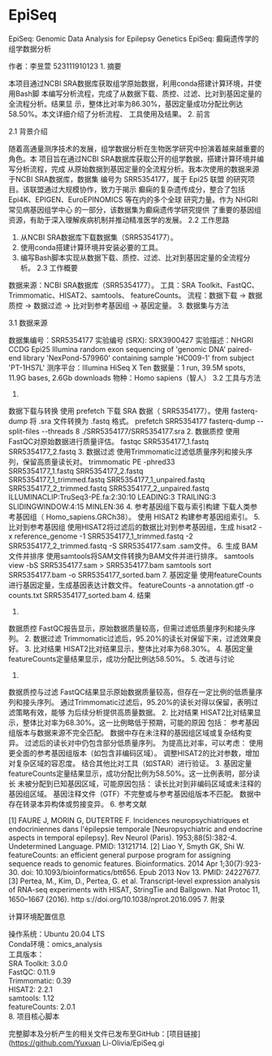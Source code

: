 # EpiSeq
EpiSeq: Genomic Data Analysis for Epilepsy Genetics
EpiSeq: 
癫痫遗传学的组学数据分析
 
作者：李昱萱
 523111910123
 1.
摘要
 
本项目通过NCBI SRA数据库获取组学原始数据，利用conda搭建计算环境，并使用Bash脚
本编写分析流程，完成了从数据下载、质控、过滤、比对到基因定量的全流程分析。结果显
示，整体比对率为86.30%，基因定量成功分配比例达58.50%。本文详细介绍了分析流程、
工具使用及结果。
2.
前言
 
2.1
背景介绍
 
随着高通量测序技术的发展，组学数据分析在生物医学研究中扮演着越来越重要的角色。本
项目旨在通过NCBI SRA数据库获取公开的组学数据，搭建计算环境并编写分析流程，完成
从原始数据到基因定量的全流程分析。我本次使用的数据来源于NCBI SRA数据库，数据集
编号为 SRR5354177，属于 Epi25 
联盟
 的研究项目。该联盟通过大规模协作，致力于揭示
癫痫的复杂遗传成分，整合了包括 Epi4K、EPIGEN、EuroEPINOMICS 等在内的多个全球
研究力量。作为 NHGRI 
常见病基因组学中心
 的一部分，该数据集为癫痫遗传学研究提供
了重要的基因组资源，有助于深入理解疾病机制并推动精准医学的发展。
2.2
工作思路
 
1. 从NCBI SRA数据库下载数据集（SRR5354177）。
2. 使用conda搭建计算环境并安装必要的工具。
3. 编写Bash脚本实现从数据下载、质控、过滤、比对到基因定量的全流程分析。
2.3
工作概要
 
数据来源：NCBI SRA数据库（SRR5354177）。
工具：SRA Toolkit、FastQC、Trimmomatic、HISAT2、samtools、
featureCounts。
流程：数据下载 → 数据质控 → 数据过滤 → 比对到参考基因组 → 基因定量。
3.
数据集与方法
 
3.1
数据来源
 
数据集编号：SRR5354177
实验编号 (SRX): SRX3900427
实验描述：NHGRI CCDG Epi25 Illumina random exon sequencing of 'genomic 
DNA' paired-end library 'NexPond-579960' containing sample 'HC009-1' from 
subject 'PT-1HS7L'
测序平台：Illumina HiSeq X Ten
数据量：1 run, 39.5M spots, 11.9G bases, 2.6Gb downloads
物种：Homo sapiens（智人）
3.2
工具与方法
 
1. 
数据下载与转换
  使用 
prefetch 下载 SRA 数据（
SRR5354177）。使用 
fasterq-dump 将 
.sra 文件转换为 
.fastq 格式。
prefetch SRR5354177
 fasterq-dump --split-files --threads 8 
./SRR5354177/SRR5354177.sra
 2. 
数据质控
使用FastQC对原始数据进行质量评估。
fastqc SRR5354177_1.fastq SRR5354177_2.fastq
 3. 
数据过滤
使用Trimmomatic过滤低质量序列和接头序列，保留高质量读长对。
trimmomatic PE -phred33 \
 SRR5354177_1.fastq SRR5354177_2.fastq \
 SRR5354177_1_trimmed.fastq SRR5354177_1_unpaired.fastq \
 SRR5354177_2_trimmed.fastq SRR5354177_2_unpaired.fastq \
 ILLUMINACLIP:TruSeq3-PE.fa:2:30:10 LEADING:3 TRAILING:3 
\
 SLIDINGWINDOW:4:15 MINLEN:36
 4. 
参考基因组下载与索引构建
下载人类参考基因组（
Homo_sapiens.GRCh38）。
使用 HISAT2 构建参考基因组索引。
5. 
比对到参考基因组
使用HISAT2将过滤后的数据比对到参考基因组，生成
hisat2 -x reference_genome \-1 SRR5354177_1_trimmed.fastq -2 
SRR5354177_2_trimmed.fastq \-S SRR5354177.sam
 .sam文件。
6. 
生成
BAM
文件并排序
使用samtools将SAM文件转换为BAM文件并进行排序。
samtools view -bS SRR5354177.sam > SRR5354177.bam
 samtools sort SRR5354177.bam -o SRR5354177_sorted.bam
 7. 
基因定量
使用featureCounts进行基因定量，生成基因表达计数文件。
featureCounts -a annotation.gtf -o counts.txt 
SRR5354177_sorted.bam
 4.
结果
 
1. 
数据质控
  FastQC报告显示，原始数据质量较高，但需过滤低质量序列和接头序
列。
2. 
数据过滤
  Trimmomatic过滤后，95.20%的读长对保留下来，过滤效果良好。
3. 
比对结果
  HISAT2比对结果显示，整体比对率为68.30%。
4. 
基因定量
  featureCounts定量结果显示，成功分配比例达58.50%。
5.
改进与讨论
 
1. 
数据质控与过滤
FastQC结果显示原始数据质量较高，但存在一定比例的低质量序列和接头序列。
通过Trimmomatic过滤后，95.20%的读长对得以保留，表明过滤策略有效，能够
为后续分析提供高质量数据。
2. 
比对结果
HISAT2比对结果显示，整体比对率为68.30%。这一比例略低于预期，可能的原因
包括：
参考基因组版本与数据来源不完全匹配。
数据中存在未注释的基因组区域或复杂结构变异。
过滤后的读长对中仍包含部分低质量序列。
为提高比对率，可以考虑：
使用更全面的参考基因组版本（如包含非编码区域）。
调整HISAT2的比对参数，增加对复杂区域的容忍度。
结合其他比对工具（如STAR）进行验证。
3. 
基因定量
featureCounts定量结果显示，成功分配比例为58.50%。这一比例表明，部分读长
未被分配到已知基因区域，可能原因包括：
读长比对到非编码区域或未注释的基因组区域。
基因注释文件（GTF）不完整或与参考基因组版本不匹配。
数据中存在转录本异构体或剪接变异。
6.
参考文献
 
[1]  FAURE J, MORIN G, DUTERTRE F. Incidences neuropsychiatriques et endocriniennes 
dans l'épilepsie temporale [Neuropsychiatric and endocrine aspects in temporal epilepsy]. 
Rev Neurol (Paris). 1953;88(5):382-4. Undetermined Language. PMID: 13121714.
 [2]  Liao Y, Smyth GK, Shi W. featureCounts: an efficient general purpose program for 
assigning sequence reads to genomic features. Bioinformatics. 2014 Apr 1;30(7):923-30. 
doi: 10.1093/bioinformatics/btt656. Epub 2013 Nov 13. PMID: 24227677.
 [3]  Pertea, M., Kim, D., Pertea, G. et al. Transcript-level expression analysis of RNA-seq 
experiments with HISAT, StringTie and Ballgown. Nat Protoc 11, 1650–1667 (2016). http
 s://doi.org/10.1038/nprot.2016.095
7.
附录
 
计算环境配置信息
 
操作系统：Ubuntu 20.04 LTS  
Conda环境：omics_analysis  
工具版本：  
SRA Toolkit: 3.0.0  
FastQC: 0.11.9  
Trimmomatic: 0.39  
HISAT2: 2.2.1  
samtools: 1.12  
featureCounts: 2.0.1  
8.
项目核心脚本
 
完整脚本及分析产生的相关文件已发布至GitHub：[项目链接](https://github.com/Yuxuan
Li-Olivia/EpiSeq.gi

